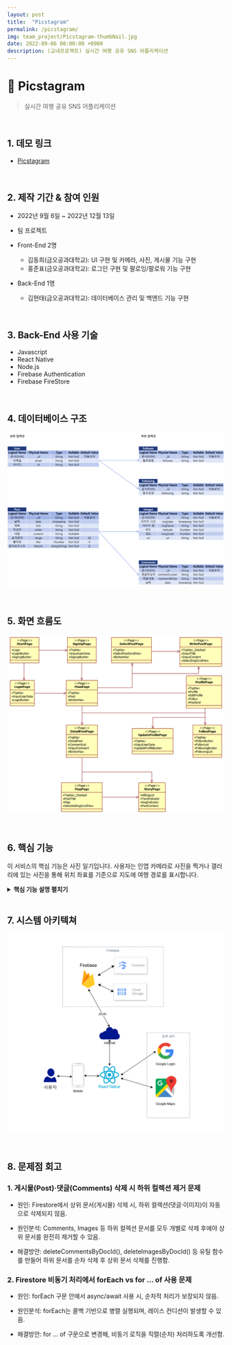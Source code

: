 ```yaml
---
layout: post
title:  "Picstagram"
permalink: /picstagram/
img: team_project/Picstagram-thumbNail.jpg
date: 2022-09-06 00:00:00 +0900
description: (교내프로젝트) 실시간 여행 공유 SNS 어플리케이션
---
```


# :pushpin: Picstagram
> 실시간 여행 공유 SNS 어플리케이션

<br>

## 1. 데모 링크
- [Picstagram](https://github.com/kimgusxo/Picstagram)

<br>

## 2. 제작 기간 & 참여 인원
- 2022년 9월 6일 ~ 2022년 12월 13일
- 팀 프로젝트
- Front-End 2명
    - 김동희(금오공과대학교): UI 구현 및 카메라, 사진, 게시물 기능 구현
    - 홍준표(금오공과대학교): 로그인 구현 및 팔로잉/팔로워 기능 구현

- Back-End 1명
    - 김현태(금오공과대학교): 데이터베이스 관리 및 백엔드 기능 구현

<br>

## 3. Back-End 사용 기술
- Javascript
- React Native
- Node.js
- Firebase Authentication
- Firebase FireStore

<br>

## 4. 데이터베이스 구조
![ERD Diagram](../assets/img/team_project/Picstagram-DBConstruct.png)

<br>

## 5. 화면 흐름도
![Page Flow](../assets/img/team_project/Picstagram-PageFlow.png)

<br> 

## 6. 핵심 기능
이 서비스의 핵심 기능은 사진 일기입니다.
사용자는 인앱 카메라로 사진을 찍거나 갤러리에 있는 사진을 통해
위치 좌표를 기준으로 지도에 여행 경로를 표시합니다.

<details>
<summary><b>핵심 기능 설명 펼치기</b></summary>
<div markdown="1">

### 6-1. 메인 화면
![MainPage](../assets/img/team_project/Picstagram-MainPage.png)
- 자신이 팔로우하고 있는 계정의 여행일기들을 볼 수 있다.

### 6-2. 지도 화면
![MapPage](../assets/img/team_project/Picstagram-MapPage.png)
- 여행일기에 첨부된 사진의 경로와 여행 지역을 지도로 볼 수 있다.

### 6-3. 상세 게시물 화면
![PostPage](../assets/img/team_project/Picstagram-DetailPage.png)
- 여행일기의 본문내용과 사진들을 확인할 수 있다.

### 6-4. 프로필 화면
![ProfilePage](../assets/img/team_project/Picstagram-Profile.png)
- 내가 쓴 글과 팔로워/팔로잉 수를 확인할 수 있다.

### 6-5. 팔로워/팔로잉
![FollowPage](../assets/img/team_project/Picstagram-Follow.png)
- 자신의 팔로워/팔로잉을 한 계정 리스트를 확인할 수 있다.

</div>
</details>

<br>

## 7. 시스템 아키텍쳐
![SystemArchitecture](../assets/img/team_project/Picstagram-SystemArchitecture.png)

<br>

## 8. 문제점 회고
### 1. 게시물(Post)·댓글(Comments) 삭제 시 하위 컬렉션 제거 문제
- 원인: Firestore에서 상위 문서(게시물) 삭제 시, 하위 컬렉션(댓글·이미지)이 자동으로 삭제되지 않음.

- 원인분석: Comments, Images 등 하위 컬렉션 문서를 모두 개별로 삭제 후에야 상위 문서를 완전히 제거할 수 있음.

- 해결방안: deleteCommentsByDocId(), deleteImagesByDocId() 등 유틸 함수를 만들어 하위 문서를 순차 삭제 후 상위 문서 삭제를 진행함.

### 2. Firestore 비동기 처리에서 forEach vs for ... of 사용 문제
- 원인: forEach 구문 안에서 async/await 사용 시, 순차적 처리가 보장되지 않음.

- 원인분석: forEach는 콜백 기반으로 병렬 실행되며, 레이스 컨디션이 발생할 수 있음.

- 해결방안: for ... of 구문으로 변경해, 비동기 로직을 직렬(순차) 처리하도록 개선함.